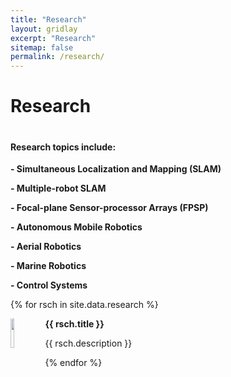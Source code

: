 ```yaml
---
title: "Research"
layout: gridlay
excerpt: "Research"
sitemap: false
permalink: /research/
---
```


# Research
#

#### Research topics include:
**- Simultaneous Localization and Mapping (SLAM)**

**- Multiple-robot SLAM**

**- Focal-plane Sensor-processor Arrays (FPSP)**

**- Autonomous Mobile Robotics**

**- Aerial Robotics**

**- Marine Robotics**

**- Control Systems**
   
{% for rsch in site.data.research %}
<div class="row">
<div class="col-sm-11 clearfix">
 <div class="well well-sm">
  <img src="{{ site.url }}{{ site.baseurl }}/images/randdpic/{{ rsch.image }}" class="img-responsive" width="11%" style="float: left" />
  <p><b>{{ rsch.title }}</b></p>
  <p>{{ rsch.description }}</p>
 </div>
</div>
</div>
{% endfor %}

